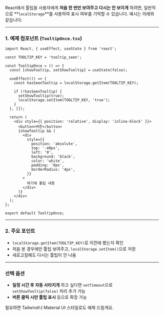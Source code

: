 React에서 툴팁을 사용자에게 **처음 한 번만 보여주고 다시는 안 보이게** 하려면, 일반적으로 \*\*`localStorage`\*\*를 사용하여 표시 여부를 기억할 수 있습니다. 예시는 아래와 같습니다:

---

### 1. 예제 컴포넌트 (`TooltipOnce.tsx`)

```tsx
import React, { useEffect, useState } from 'react';

const TOOLTIP_KEY = 'tooltip_seen';

const TooltipOnce = () => {
  const [showTooltip, setShowTooltip] = useState(false);

  useEffect(() => {
    const hasSeenTooltip = localStorage.getItem(TOOLTIP_KEY);

    if (!hasSeenTooltip) {
      setShowTooltip(true);
      localStorage.setItem(TOOLTIP_KEY, 'true');
    }
  }, []);

  return (
    <div style={{ position: 'relative', display: 'inline-block' }}>
      <button>버튼</button>
      {showTooltip && (
        <div
          style={{
            position: 'absolute',
            top: '-40px',
            left: '0',
            background: 'black',
            color: 'white',
            padding: '8px',
            borderRadius: '4px',
          }}
        >
          여기에 툴팁 내용
        </div>
      )}
    </div>
  );
};

export default TooltipOnce;
```

---

### 2. 주요 포인트

* `localStorage.getItem(TOOLTIP_KEY)`로 이전에 봤는지 확인
* 처음 본 경우에만 툴팁 보여주고, `localStorage.setItem()`으로 저장
* 새로고침해도 다시는 툴팁이 안 나옴

---

### 선택 옵션

* **일정 시간 후 자동 사라지게** 하고 싶다면 `setTimeout`으로 `setShowTooltip(false)` 처리 추가 가능
* **버튼 클릭 시만 툴팁 표시** 등으로 확장 가능

필요하면 Tailwind나 Material UI 스타일로도 예제 드릴게요.
